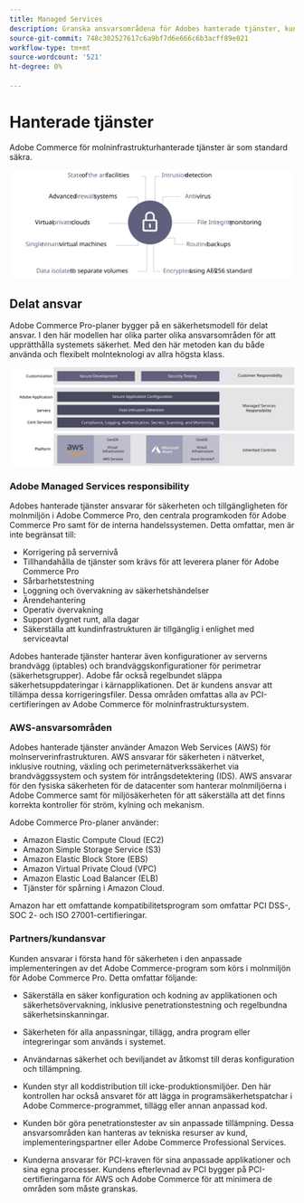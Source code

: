 ```yaml
---
title: Managed Services
description: Granska ansvarsområdena för Adobes hanterade tjänster, kunder och molntjänsteleverantörer för din Adobe Commerce om implementering av molninfrastruktur.
source-git-commit: 748c302527617c6a9bf7d6e666c6b3acff89e021
workflow-type: tm+mt
source-wordcount: '521'
ht-degree: 0%

---
```



# Hanterade tjänster

Adobe Commerce för molninfrastrukturhanterade tjänster är som standard säkra.

![Bild som visar Adobe Commerce Managed Services](../../../assets/playbooks/managed-services.svg)

## Delat ansvar

Adobe Commerce Pro-planer bygger på en säkerhetsmodell för delat ansvar. I den här modellen har olika parter olika ansvarsområden för att upprätthålla systemets säkerhet. Med den här metoden kan du både använda och flexibelt molnteknologi av allra högsta klass.

![Diagram som visar modellen för delat ansvar i Adobe Commerce](../../../assets/playbooks/shared-responsibility.svg)

### Adobe Managed Services responsibility

Adobes hanterade tjänster ansvarar för säkerheten och tillgängligheten för molnmiljön i Adobe Commerce Pro, den centrala programkoden för Adobe Commerce Pro samt för de interna handelssystemen. Detta omfattar, men är inte begränsat till:

- Korrigering på servernivå
- Tillhandahålla de tjänster som krävs för att leverera planer för Adobe Commerce Pro
- Sårbarhetstestning
- Loggning och övervakning av säkerhetshändelser
- Ärendehantering
- Operativ övervakning
- Support dygnet runt, alla dagar
- Säkerställa att kundinfrastrukturen är tillgänglig i enlighet med serviceavtal

Adobes hanterade tjänster hanterar även konfigurationer av serverns brandvägg (iptables) och brandväggskonfigurationer för perimetrar (säkerhetsgrupper). Adobe får också regelbundet släppa säkerhetsuppdateringar i kärnapplikationen. Det är kundens ansvar att tillämpa dessa korrigeringsfiler. Dessa områden omfattas alla av PCI-certifieringen av Adobe Commerce för molninfrastruktursystem.

### AWS-ansvarsområden

Adobes hanterade tjänster använder Amazon Web Services (AWS) för molnserverinfrastrukturen. AWS ansvarar för säkerheten i nätverket, inklusive routning, växling och perimeternätverkssäkerhet via brandväggssystem och system för intrångsdetektering (IDS). AWS ansvarar för den fysiska säkerheten för de datacenter som hanterar molnmiljöerna i Adobe Commerce samt för miljösäkerheten för att säkerställa att det finns korrekta kontroller för ström, kylning och mekanism.

Adobe Commerce Pro-planer använder:

- Amazon Elastic Compute Cloud (EC2)
- Amazon Simple Storage Service (S3)
- Amazon Elastic Block Store (EBS)
- Amazon Virtual Private Cloud (VPC)
- Amazon Elastic Load Balancer (ELB)
- Tjänster för spårning i Amazon Cloud.

Amazon har ett omfattande kompatibilitetsprogram som omfattar PCI DSS-, SOC 2- och ISO 27001-certifieringar.

### Partners/kundansvar

Kunden ansvarar i första hand för säkerheten i den anpassade implementeringen av det Adobe Commerce-program som körs i molnmiljön för Adobe Commerce Pro. Detta omfattar följande:

- Säkerställa en säker konfiguration och kodning av applikationen och säkerhetsövervakning, inklusive penetrationstestning och regelbundna säkerhetsinskanningar.

- Säkerheten för alla anpassningar, tillägg, andra program eller integreringar som används i systemet.

- Användarnas säkerhet och beviljandet av åtkomst till deras konfiguration och tillämpning.

- Kunden styr all koddistribution till icke-produktionsmiljöer. Den här kontrollen har också ansvaret för att lägga in programsäkerhetspatchar i Adobe Commerce-programmet, tillägg eller annan anpassad kod.

- Kunden bör göra penetrationstester av sin anpassade tillämpning. Dessa ansvarsområden kan hanteras av tekniska resurser av kund, implementeringspartner eller Adobe Commerce Professional Services.

- Kunderna ansvarar för PCI-kraven för sina anpassade applikationer och sina egna processer. Kundens efterlevnad av PCI bygger på PCI-certifieringarna för AWS och Adobe Commerce för att minimera de områden som måste granskas.
